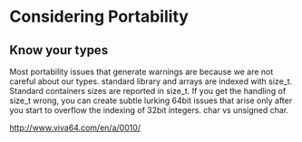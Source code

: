 # Considering Portability

## Know your types

Most portability issues that generate warnings are because we are not careful about our types. standard library and arrays are indexed with size_t. Standard containers sizes are reported in size_t. If you get the handling of size_t wrong, you can create subtle lurking 64bit issues that arise only after you start to overflow the indexing of 32bit integers. char vs unsigned char.

http://www.viva64.com/en/a/0010/
